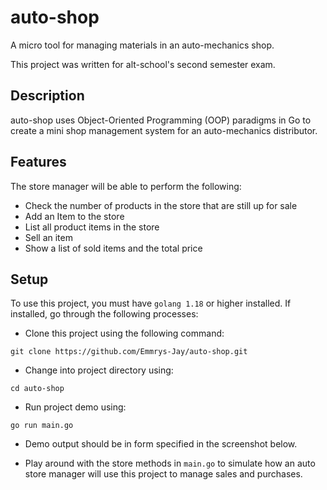 # auto-shop
A micro tool for managing materials in an auto-mechanics shop.

This project was written for alt-school's second semester exam.

## Description

auto-shop uses Object-Oriented Programming (OOP) paradigms in Go to create a mini shop
management system for an auto-mechanics distributor. 

## Features

The store manager will be able to perform the following: 

- Check the number of products in the store that are still up for sale
- Add an Item to the store
- List all product items in the store
- Sell an item
- Show a list of sold items and the total price

## Setup

To use this project, you must have `golang 1.18` or higher installed. If installed, go through
the following processes:

- Clone this project using the following command: 

```shell
git clone https://github.com/Emmrys-Jay/auto-shop.git
```

- Change into project directory using:

```shell
cd auto-shop
```

- Run project demo using:
```shell
go run main.go
```

- Demo output should be in form specified in the screenshot below.


- Play around with the store methods in `main.go` to simulate how an auto store 
manager will use this project to manage sales and purchases.











